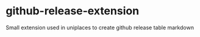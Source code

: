 # github-release-extension
Small extension used in uniplaces to create github release table markdown
